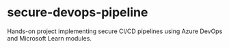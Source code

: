 # secure-devops-pipeline
Hands-on project implementing secure CI/CD pipelines using Azure DevOps and Microsoft Learn modules.
